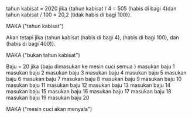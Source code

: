 tahun kabisat = 2020
   jika {tahun kabisat / 4 = 505 (habis di bagi 4)dan tahun kabisat / 100 = 20,2 (tidak habis di bagi 100)}.

   MAKA ("tahun kabisat")

 Akan tetapi
   jika {tahun kabisat (habis di bagi 4), (habis di bagi 100), dan (habis di bagi 400)}.

   MAKA ("bukan tahun kabisat")





Baju = 20 
 jika {baju dimasukan ke mesin cuci semua }
    masukan baju 1
    masukan baju 2
    masukan baju 3
    masukan baju 4
    masukan baju 5
    masukan baju 6
    masukan baju 7
    masukan baju 8
    masukan baju 9
    masukan baju 10
    masukan baju 11
    masukan baju 12
    masukan baju 13
    masukan baju 14
    masukan baju 15
    masukan baju 16
    masukan baju 17
    masukan baju 18
    masukan baju 19
    masukan baju 20

MAKA ("mesin cuci akan menyala")

 